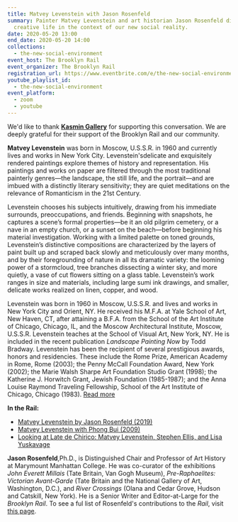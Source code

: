 ```yaml
---
title: Matvey Levenstein with Jason Rosenfeld
summary: Painter Matvey Levenstein and art historian Jason Rosenfeld discuss
  creative life in the context of our new social reality.
date: 2020-05-20 13:00
end_date: 2020-05-20 14:00
collections:
  - the-new-social-environment
event_host: The Brooklyn Rail
event_organizer: The Brooklyn Rail
registration_url: https://www.eventbrite.com/e/the-new-social-environment-49-matvey-levenstein-tickets-105304600896
youtube_playlist_id:
  - the-new-social-environment
event_platform:
  - zoom
  - youtube
---
```

We'd like to thank **[Kasmin Gallery](https://www.kasmingallery.com/)** for supporting this conversation. We are deeply grateful for their support of the Brooklyn Rail and our community.

**Matvey Levenstein** was born in Moscow, U.S.S.R. in 1960 and currently lives and works in New York City. Levenstein'sdelicate and exquisitely rendered paintings explore themes of history and representation. His paintings and works on paper are filtered through the most traditional painterly genres—the landscape, the still life, and the portrait—and are imbued with a distinctly literary sensitivity; they are quiet meditations on the relevance of Romanticism in the 21st Century.

Levenstein chooses his subjects intuitively, drawing from his immediate surrounds, preoccupations, and friends. Beginning with snapshots, he captures a scene’s formal properties—be it an old pilgrim cemetery, or a nave in an empty church, or a sunset on the beach—before beginning his material investigation. Working with a limited palette on toned grounds, Levenstein’s distinctive compositions are characterized by the layers of paint built up and scraped back slowly and meticulously over many months, and by their foregrounding of nature in all its dramatic variety: the looming power of a stormcloud, tree branches dissecting a winter sky, and more quietly, a vase of cut flowers sitting on a glass table. Levenstein’s work ranges in size and materials, including large sumi ink drawings, and smaller, delicate works realized on linen, copper, and wood.

Levenstein was born in 1960 in Moscow, U.S.S.R. and lives and works in New York City and Orient, NY. He received his M.F.A. at Yale School of Art, New Haven, CT, after attaining a B.F.A. from the School of the Art Institute of Chicago, Chicago, IL, and the Moscow Architectural Institute, Moscow, U.S.S.R. Levenstein teaches at the School of Visual Art, New York, NY. He is included in the recent publication *Landscape Painting Now* by Todd Bradway. Levenstein has been the recipient of several prestigious awards, honors and residencies. These include the Rome Prize, American Academy in Rome, Rome (2003); the Penny McCall Foundation Award, New York (2002); the Marie Walsh Sharpe Art Foundation Studio Grant (1998); the Katherine J. Horwitch Grant, Jewish Foundation (1985-1987); and the Anna Louise Raymond Traveling Fellowship, School of the Art Institute of Chicago, Chicago (1983). [Read more](https://www.kasmingallery.com/artist/matvey-levenstein) [](https://www.kasmingallery.com/artist/matvey-levenstein)

**In the Rail:**

* [Matvey Levenstein by Jason Rosenfeld (2019)](https://brooklynrail.org/2019/03/artseen/Matvey-Levenstein)
* [Matvey Levenstein with Phong Bui (2009)](https://brooklynrail.org/2009/04/art/in-conversation-matvey-levinson-with-phong-bui)
* [Looking at Late de Chirico: Matvey Levenstein, Stephen Ellis, and Lisa Yuskavage](https://brooklynrail.org/2017/05/criticspage/Looking-at-Late-de-Chirico)



**Jason Rosenfeld**,Ph.D., is Distinguished Chair and Professor of Art History at Marymount Manhattan College. He was co-curator of the exhibitions *John Everett Millais* (Tate Britain, Van Gogh Museum), *Pre-Raphaelites: Victorian Avant-Garde* (Tate Britain and the National Gallery of Art, Washington, D.C.), and *River Crossings* (Olana and Cedar Grove, Hudson and Catskill, New York). He is a Senior Writer and Editor-at-Large for the *Brooklyn Rail*. To see a ful list of Rosenfeld's contributions to the *Rail*, visit [this page](<https://brooklynrail.org/contributor/Jason-Rosenfeld>). [](https://brooklynrail.org/contributor/Jason-Rosenfeld)